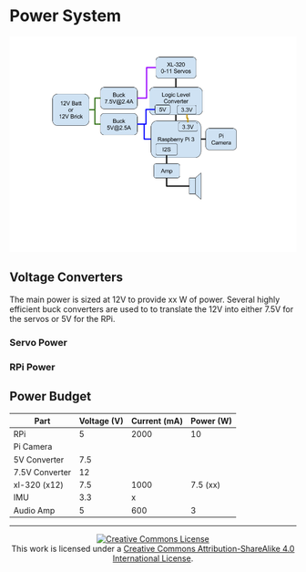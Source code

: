 # Power System

![system layout](pics/system_layout.png)

## Voltage Converters

The main power is sized at 12V to provide xx W of power. Several highly
efficient buck converters are used to to translate the 12V into either
7.5V for the servos or 5V for the RPi.

### Servo Power

### RPi Power

## Power Budget

| Part          | Voltage (V) | Current (mA) | Power (W) |
|---            |---          |---           |---        |
| RPi           | 5           | 2000         | 10        |
| Pi Camera     |             |              |           |
| 5V Converter  | 7.5         |              |           |
| 7.5V Converter| 12          |              |           |
| xl-320 (x12)  | 7.5         | 1000         | 7.5 (xx)  |
| IMU           | 3.3         | x            |           |
| Audio Amp     | 5           | 600          | 3         |



---

<p align="center">
	<a rel="license" href="http://creativecommons.org/licenses/by-sa/4.0/">
		<img alt="Creative Commons License"  src="https://i.creativecommons.org/l/by-sa/4.0/88x31.png" />
	</a>
	<br />This work is licensed under a <a rel="license" href="http://creativecommons.org/licenses/by-sa/4.0/">Creative Commons Attribution-ShareAlike 4.0 International License</a>.

